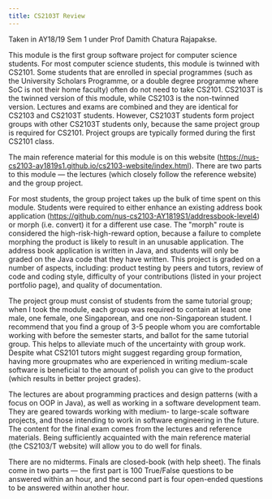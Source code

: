 ```yaml
---
title: CS2103T Review
---
```


Taken in AY18/19 Sem 1 under Prof Damith Chatura Rajapakse.

This module is the first group software project for computer science students.  For most computer science students, this module is twinned with CS2101.  Some students that are enrolled in special programmes (such as the University Scholars Programme, or a double degree programme where SoC is not their home faculty) often do not need to take CS2101.  CS2103T is the twinned version of this module, while CS2103 is the non-twinned version.  Lectures and exams are combined and they are identical for CS2103 and CS2103T students.  However, CS2103T students form project groups with other CS2103T students only, because the same project group is required for CS2101.  Project groups are typically formed during the first CS2101 class.

The main reference material for this module is on this website (<https://nus-cs2103-ay1819s1.github.io/cs2103-website/index.html>).  There are two parts to this module — the lectures (which closely follow the reference website) and the group project.

For most students, the group project takes up the bulk of time spent on this module.  Students were required to either enhance an existing address book application (<https://github.com/nus-cs2103-AY1819S1/addressbook-level4>) or morph (i.e. convert) it for a different use case.  The "morph" route is considered the high-risk-high-reward option, because a failure to complete morphing the product is likely to result in an unusable application.  The address book application is written in Java, and students will only be graded on the Java code that they have written.  This project is graded on a number of aspects, including: product testing by peers and tutors, review of code and coding style, difficulty of your contributions (listed in your project portfolio page), and quality of documentation.

The project group must consist of students from the same tutorial group; when I took the module, each group was required to contain at least one male, one female, one Singaporean, and one non-Singaporean student.  I recommend that you find a group of 3-5 people whom you are comfortable working with before the semester starts, and ballot for the same tutorial group.  This helps to alleviate much of the uncertainty with group work.  Despite what CS2101 tutors might suggest regarding group formation, having more groupmates who are experienced in writing medium-scale software is beneficial to the amount of polish you can give to the product (which results in better project grades).

The lectures are about programming practices and design patterns (with a focus on OOP in Java), as well as working in a software development team.  They are geared towards working with medium- to large-scale software projects, and those intending to work in software engineering in the future.  The content for the final exam comes from the lectures and reference materials.  Being sufficiently acquainted with the main reference material (the CS2103/T website) will allow you to do well for finals.

There are no midterms.  Finals are closed-book (with help sheet).  The finals come in two parts — the first part is 100 True/False questions to be answered within an hour, and the second part is four open-ended questions to be answered within another hour.